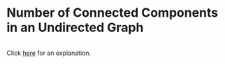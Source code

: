 # Number of Connected Components in an Undirected Graph 

~~~java

~~~

Click [here](Explanation.md) for an explanation.

